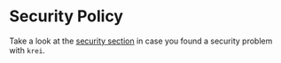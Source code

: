 # Security Policy

Take a look at the [security section](https://krei.projects.metio.wtf/community/security/) in case you found a security problem with `krei`.
